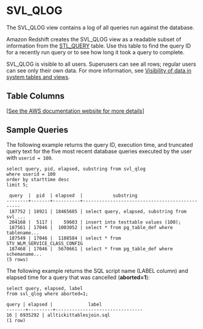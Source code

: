 # SVL\_QLOG<a name="r_SVL_QLOG"></a>

The SVL\_QLOG view contains a log of all queries run against the database\.

Amazon Redshift creates the SVL\_QLOG view as a readable subset of information from the [STL\_QUERY](r_STL_QUERY.md) table\. Use this table to find the query ID for a recently run query or to see how long it took a query to complete\.

SVL\_QLOG is visible to all users\. Superusers can see all rows; regular users can see only their own data\. For more information, see [Visibility of data in system tables and views](c_visibility-of-data.md)\.

## Table Columns<a name="r_SVL_QLOG-table-columns"></a>

[\[See the AWS documentation website for more details\]](http://docs.aws.amazon.com/redshift/latest/dg/r_SVL_QLOG.html)

## Sample Queries<a name="r_SVL_QLOG-sample-queries"></a>

The following example returns the query ID, execution time, and truncated query text for the five most recent database queries executed by the user with `userid = 100`\.

```
select query, pid, elapsed, substring from svl_qlog
where userid = 100
order by starttime desc
limit 5;

 query  |  pid  | elapsed  |           substring
--------+-------+----------+-----------------------------------------------
 187752 | 18921 | 18465685 | select query, elapsed, substring from svl_...
 204168 |  5117 |    59603 | insert into testtable values (100);
 187561 | 17046 |  1003052 | select * from pg_table_def where tablename...
 187549 | 17046 |  1108584 | select * from STV_WLM_SERVICE_CLASS_CONFIG
 187468 | 17046 |  5670661 | select * from pg_table_def where schemaname...
(5 rows)
```

The following example returns the SQL script name \(LABEL column\) and elapsed time for a query that was cancelled \(**aborted=1**\): 

```
select query, elapsed, label
from svl_qlog where aborted=1;

query | elapsed |             label
-------+---------+--------------------------------
16 | 6935292 | alltickittablesjoin.sql
(1 row)
```